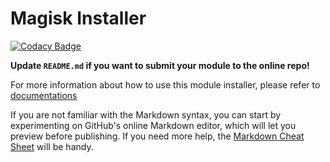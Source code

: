 # Magisk Installer

[![Codacy Badge](https://api.codacy.com/project/badge/Grade/7a995d4c6e5845ce86611ed4b4c79c8b)](https://app.codacy.com/app/BudBunny/magisk-module-installer?utm_source=github.com&utm_medium=referral&utm_content=BudBunny/magisk-module-installer&utm_campaign=Badge_Grade_Settings)

**Update `README.md` if you want to submit your module to the online repo!**

For more information about how to use this module installer, please refer to [documentations](https://topjohnwu.github.io/Magisk/guides.html)

If you are not familiar with the Markdown syntax, you can start by experimenting on GitHub's online Markdown editor, which will let you preview before publishing. If you need more help, the [Markdown Cheat Sheet](https://github.com/adam-p/markdown-here/wiki/Markdown-Cheatsheet) will be handy.
